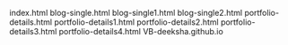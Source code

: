 index.html
blog-single.html
blog-single1.html
blog-single2.html
portfolio-details.html
portfolio-details1.html
portfolio-details2.html
portfolio-details3.html
portfolio-details4.html
VB-deeksha.github.io

